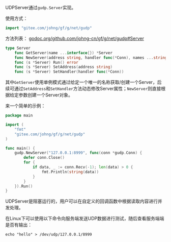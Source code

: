 UDPServer通过```gudp.Server```实现。

使用方式：
```go
import "gitee.com/johng/gf/g/net/gudp"
```

方法列表：
[godoc.org/github.com/johng-cn/gf/g/net/gudp#Server](https://godoc.org/github.com/johng-cn/gf/g/net/gudp)
```go
type Server
    func GetServer(name ...interface{}) *Server
    func NewServer(address string, handler func(*Conn), names ...string) *Server
    func (s *Server) Run() error
    func (s *Server) SetAddress(address string)
    func (s *Server) SetHandler(handler func(*Conn))
```

其中```GetServer```使用单例模式通过给定一个唯一的名称获取/创建一个Server，后续可通过```SetAddress```和```SetHandler```方法动态修改Server属性；```NewServer```则直接根据给定参数创建一个Server对象。

来一个简单的示例：
```go
package main

import (
    "fmt"
    "gitee.com/johng/gf/g/net/gudp"
)

func main() {
    gudp.NewServer("127.0.0.1:8999", func(conn *gudp.Conn) {
        defer conn.Close()
        for {
            if data, _ := conn.Recv(-1); len(data) > 0 {
                fmt.Println(string(data))
            }
        }
    }).Run()
}
```

UDPServer是阻塞运行的，用户可以在自定义的回调函数中根据读取内容进行并发处理。

在Linux下可以使用以下命令向服务端发送UDP数据进行测试，随后查看服务端端是否有输出：

	echo "hello" > /dev/udp/127.0.0.1/8999